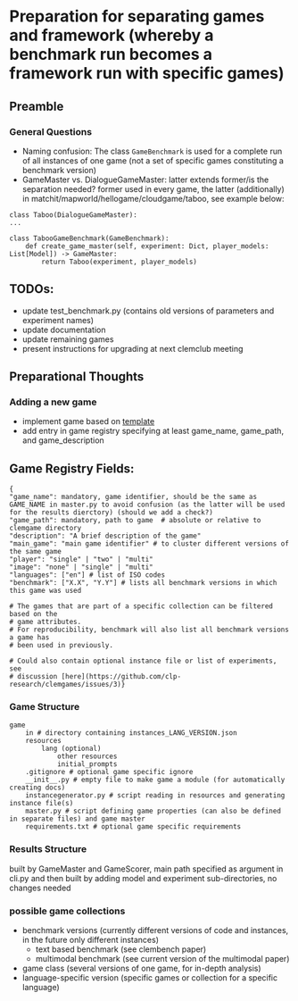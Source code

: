 # Preparation for separating games and framework (whereby a benchmark run becomes a framework run with specific games)

## Preamble
### General Questions
* Naming confusion: The class `GameBenchmark` is used for a complete run of all instances of one game (not a set of specific games constituting a benchmark version)
* GameMaster vs. DialogueGameMaster: latter extends former/is the separation needed? former used in every game, the latter (additionally) in matchit/mapworld/hellogame/cloudgame/taboo, see example below:
```
class Taboo(DialogueGameMaster):
...

class TabooGameBenchmark(GameBenchmark):
    def create_game_master(self, experiment: Dict, player_models: List[Model]) -> GameMaster:
        return Taboo(experiment, player_models)

```

## TODOs:
* update test_benchmark.py (contains old versions of parameters and experiment names)
* update documentation
* update remaining games
* present instructions for upgrading at next clemclub meeting

## Preparational Thoughts
### Adding a new game
* implement game based on [template](#game-template)
* add entry in game registry specifying at least game_name, game_path, and game_description

## Game Registry Fields:

```
{
"game_name": mandatory, game identifier, should be the same as GAME_NAME in master.py to avoid confusion (as the latter will be used for the results dierctory) (should we add a check?)
"game_path": mandatory, path to game  # absolute or relative to clemgame directory
"description": "A brief description of the game"
"main_game": "main game identifier" # to cluster different versions of the same game
"player": "single" | "two" | "multi"
"image": "none" | "single" | "multi"
"languages": ["en"] # list of ISO codes
"benchmark": ["X.X", "Y.Y"] # lists all benchmark versions in which this game was used 

# The games that are part of a specific collection can be filtered based on the 
# game attributes.
# For reproducibility, benchmark will also list all benchmark versions a game has   
# been used in previously.

# Could also contain optional instance file or list of experiments, see 
# discussion [here](https://github.com/clp-research/clemgames/issues/3)}
```

### Game Structure
```
game
    in # directory containing instances_LANG_VERSION.json
    resources
        lang (optional)
            other resources
            initial_prompts
    .gitignore # optional game specific ignore
    __init__.py # empty file to make game a module (for automatically creating docs)
    instancegenerator.py # script reading in resources and generating instance file(s)
    master.py # script defining game properties (can also be defined in separate files) and game master
    requirements.txt # optional game specific requirements
```

### Results Structure
built by GameMaster and GameScorer, main path specified as argument in cli.py and then built by adding model and experiment sub-directories, no changes needed

### possible game collections
* benchmark versions (currently different versions of code and instances, in the future only different instances)
  * text based benchmark (see clembench paper)
  * multimodal benchmark (see current version of the multimodal paper)
* game class (several versions of one game, for in-depth analysis)
* language-specific version (specific games or collection for a specific language)

